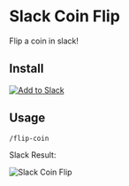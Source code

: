 # Slack Coin Flip

Flip a coin in slack!

## Install

[![Add to Slack](https://platform.slack-edge.com/img/add_to_slack.png)](https://slack.com/oauth/authorize?scope=commands&client_id=3794526773.17228298610)

## Usage

`/flip-coin`

Slack Result:

![Slack Coin Flip](http://d.pr/i/141qf+)
